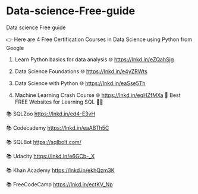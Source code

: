# Data-science-Free-guide
Data science Free guide

👉 Here are 4 Free Certification Courses in Data Science using Python from Google

1. Learn Python basics for data analysis
🌐 https://lnkd.in/eZQahSjg

2. Data Science Foundations
🌐 https://lnkd.in/e4yZRWts

3. Data Science with Python
🌐 https://lnkd.in/eaSse5Th

4. Machine Learning Crash Course
🌐 https://lnkd.in/eqHZfMXa
🎯 Best FREE Websites for Learning SQL 👩‍💻

📚 SQLZoo
https://lnkd.in/ed4-E3vH

📚 Codecademy
https://lnkd.in/eaABTh5C

📚 SQLBot
https://sqlbolt.com/

📚 Udacity
https://lnkd.in/e6GCb-_X

📚 Khan Academy
https://lnkd.in/ekhQzm3K

📚 FreeCodeCamp
https://lnkd.in/ectKV_Np

